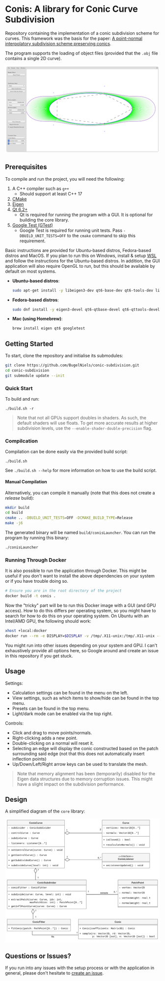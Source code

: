 # Conis: A library for Conic Curve Subdivision

Repository containing the implementation of a conic subdivision scheme for curves. This framework was the basis for the paper: [A point-normal interpolatory subdivision scheme preserving conics](https://doi.org/10.1016/j.cagd.2024.102347).

The program supports the loading of object files (provided that the `.obj` file contains a single 2D curve).

![CONIS GUI](assets/conis_screenshot.png)

## Prerequisites

To compile and run the project, you will need the following:

1. A C++ compiler such as `g++`
    - Should support at least C++ 17
2. [CMake](https://cmake.org/)
3. [Eigen](https://eigen.tuxfamily.org/index.php?title=Main_Page)
4. [Qt 6.2+](https://www.qt.io/)
    - Qt is required for running the program with a GUI. It is optional for building the core library.
6. [Google Test (GTest)](https://github.com/google/googletest)
    - Google Test is required for running unit tests. Pass `-DBUILD_UNIT_TESTS=OFF` to the `cmake` command to skip this requirement.

 Basic instructions are provided for Ubuntu-based distros, Fedora-based distros and MacOS. If you plan to run this on Windows, install & setup [WSL](https://learn.microsoft.com/en-us/windows/wsl/install) and follow the instructions for the Ubuntu-based distros.
In addition, the GUI application will also require OpenGL to run, but this should be available by default on most systems.

- **Ubuntu-based distros**:

     ```bash
     sudo apt-get install -y libeigen3-dev qt6-base-dev qt6-tools-dev libgtest-dev
     ```

- **Fedora-based distros**:

     ```bash
     sudo dnf install -y eigen3-devel qt6-qtbase-devel qt6-qttools-devel gtest-devel
     ```

- **Mac (using Homebrew)**:

     ```bash
     brew install eigen qt6 googletest
     ```

## Getting Started

To start, clone the repository and initialise its submodules:

```bash
git clone https://github.com/BugelNiels/conic-subdivision.git
cd conic-subdivision
git submodule update --init
```

### Quick Start

To build and run:

```shell
./build.sh -r
```

> Note that not all GPUs support doubles in shaders. As such, the default shaders will use floats. To get more accurate results at higher subdivision levels, use the `--enable-shader-double-precision` flag.

### Compilcation

Compilation can be done easily via the provided build script:

```shell
./build.sh
```

See `./build.sh --help` for more information on how to use the build script.

#### Manual Compilation

Alternatively, you can compile it manually (note that this does not create a _release_ build):

```bash
mkdir build
cd build
cmake .. -DBUILD_UNIT_TESTS=OFF -DCMAKE_BUILD_TYPE=Release
make -j6
```

The generated binary will be named `build/conisLauncher`. You can run the program by running this binary:

```sh
./conisLauncher
```

### Running Through Docker

It is also possible to run the application through Docker. This might be useful if you don't want to install the above dependencies on your system or if you have trouble doing so.

```bash
# Ensure you are in the root directory of the project
docker build -t conis .
```

Now the "tricky" part will be to run this Docker image with a GUI (and GPU access). How to do this differs per operating system, so you might have to search for how to do this on your operating system. On Ubuntu with an Intel/AMD GPU, the following should work:

```bash
xhost +local:docker
docker run --rm -e DISPLAY=$DISPLAY -v /tmp/.X11-unix:/tmp/.X11-unix --device /dev/dri conis:latest
```

You might run into other issues depending on your system and GPU. I can't exhaustively provide all options here, so Google around and create an issue in this repository if you get stuck.

## Usage

Settings:

- Calculation settings can be found in the menu on the left.
- View settings, such as which items to show/hide can be found in the top menu.
- Presets can be found in the top menu.
- Light/dark mode can be enabled via the top right.

Controls:

- Click and drag to move points/normals.
- Right-clicking adds a new point.
- Double-clicking on a normal will reset it.
- Selecting an edge will display the conic constructed based on the patch surrounding said edge (not that this does not automatically insert inflection points)
- Up/Down/Left/Right arrow keys can be used to translate the mesh.

> Note that memory alignment has been (temporarily) disabled for the Eigen data structures due to memory corruption issues. This might have a slight impact on the subdivision performance.

## Design

A simplified diagram of the `core` library:

![UML Diagram CONIS](assets/conis-uml.png)

## Questions or Issues?

If you run into any issues with the setup process or with the application in general, please don't hesitate to [create an issue](https://github.com/BugelNiels/conic-subdivision/issues/new/choose).

